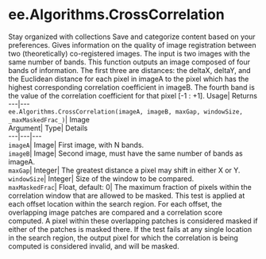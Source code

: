  
#  ee.Algorithms.CrossCorrelation 
Stay organized with collections  Save and categorize content based on your preferences. 
Gives information on the quality of image registration between two (theoretically) co-registered images. The input is two images with the same number of bands. This function outputs an image composed of four bands of information. The first three are distances: the deltaX, deltaY, and the Euclidean distance for each pixel in imageA to the pixel which has the highest corresponding correlation coefficient in imageB. The fourth band is the value of the correlation coefficient for that pixel [-1 : +1]. Usage| Returns  
---|---  
`ee.Algorithms.CrossCorrelation(imageA, imageB, maxGap, windowSize,  _maxMaskedFrac_)`| Image  
Argument| Type| Details  
---|---|---  
`imageA`| Image| First image, with N bands.  
`imageB`| Image| Second image, must have the same number of bands as imageA.  
`maxGap`| Integer| The greatest distance a pixel may shift in either X or Y.  
`windowSize`| Integer| Size of the window to be compared.  
`maxMaskedFrac`| Float, default: 0| The maximum fraction of pixels within the correlation window that are allowed to be masked. This test is applied at each offset location within the search region. For each offset, the overlapping image patches are compared and a correlation score computed. A pixel within these overlapping patches is considered masked if either of the patches is masked there. If the test fails at any single location in the search region, the output pixel for which the correlation is being computed is considered invalid, and will be masked.  
